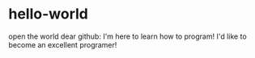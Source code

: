 # hello-world
open the world
dear github:
  I'm here to learn how to program!
  I'd like to become an excellent programer!
